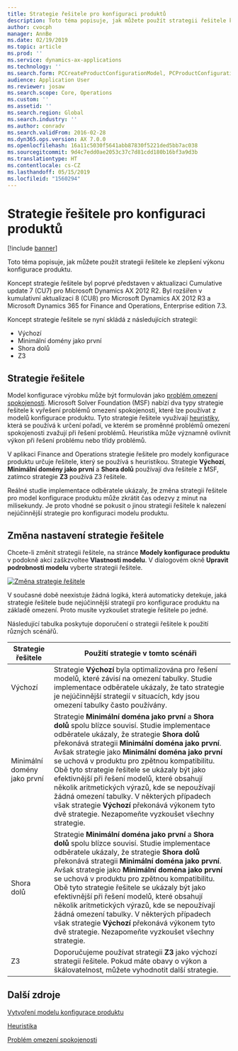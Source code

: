 ```yaml
---
title: Strategie řešitele pro konfiguraci produktů
description: Toto téma popisuje, jak můžete použít strategii řešitele ke zlepšení výkonu konfigurace produktu.
author: cvocph
manager: AnnBe
ms.date: 02/19/2019
ms.topic: article
ms.prod: ''
ms.service: dynamics-ax-applications
ms.technology: ''
ms.search.form: PCCreateProductConfigurationModel, PCProductConfigurationModelListPage
audience: Application User
ms.reviewer: josaw
ms.search.scope: Core, Operations
ms.custom: ''
ms.assetid: ''
ms.search.region: Global
ms.search.industry: ''
ms.author: conradv
ms.search.validFrom: 2016-02-28
ms.dyn365.ops.version: AX 7.0.0
ms.openlocfilehash: 16a11c5030f5641abb87830f5221ded5bb7ac038
ms.sourcegitcommit: 9d4c7edd0ae2053c37c7d81cdd180b16bf3a9d3b
ms.translationtype: HT
ms.contentlocale: cs-CZ
ms.lasthandoff: 05/15/2019
ms.locfileid: "1560294"
---
```

# <a name="solver-strategy-for-product-configuration"></a>Strategie řešitele pro konfiguraci produktů

[!include [banner](../includes/banner.md)]

Toto téma popisuje, jak můžete použít strategii řešitele ke zlepšení výkonu konfigurace produktu.

Koncept strategie řešitele byl poprvé představen v aktualizaci Cumulative update 7 (CU7) pro Microsoft Dynamics AX 2012 R2. Byl rozšířen v kumulativní aktualizaci 8 (CU8) pro Microsoft Dynamics AX 2012 R3 a Microsoft Dynamics 365 for Finance and Operations, Enterprise edition 7.3.

Koncept strategie řešitele se nyní skládá z následujících strategií:

- Výchozí
- Minimální domény jako první
- Shora dolů
- Z3

## <a name="solver-strategy"></a>Strategie řešitele 

Model konfigurace výrobku může být formulován jako [problém omezení spokojenosti](http://aima.cs.berkeley.edu/2nd-ed/newchap05.pdf). Microsoft Solver Foundation (MSF) nabízí dva typy strategie řešitele k vyřešení problémů omezení spokojenosti, které lze používat z modelů konfigurace produktu. Tyto strategie řešitele využívají [heuristiky](https://techterms.com/definition/heuristic), která se používá k určení pořadí, ve kterém se proměnné problémů omezení spokojenosti zvažují při řešení problémů. Heuristika může významně ovlivnit výkon při řešení problému nebo třídy problémů.

V aplikaci Finance and Operations strategie řešitele pro modely konfigurace produktu určuje řešitele, který se používá s heuristikou. Strategie **Výchozí**, **Minimální domény jako první** a **Shora dolů** používají dva řešitele z MSF, zatímco strategie **Z3** používá Z3 řešitele. 

Reálné studie implementace odběratele ukázaly, že změna strategii řešitele pro model konfigurace produktu může zkrátit čas odezvy z minut na milisekundy. Je proto vhodné se pokusit o jinou strategii řešitele k nalezení nejúčinnější strategie pro konfiguraci modelu produktu.

## <a name="change-the-settings-for-the-solver-strategy"></a>Změna nastavení strategie řešitele

Chcete-li změnit strategii řešitele, na stránce **Modely konfigurace produktu** v podokně akcí zaškzvoltee **Vlastnosti modelu**. V dialogovém okně **Upravit podrobnosti modelu** vyberte strategii řešitele.

[![Změna strategie řešitele](./media/solver-strategy.png)](./media/solver-strategy.png)

V současné době neexistuje žádná logiká, která automaticky detekuje, jaká strategie řešitele bude nejúčinnější strategií pro konfigurace produktu na základě omezení. Proto musíte vyzkoušet strategie řešitele po jedné.

Následující tabulka poskytuje doporučení o strategii řešitele k použití různých scénářů.

| Strategie řešitele      | Použití strategie v tomto scénáři |
|----------------------|-----------------------------------|
| Výchozí              | Strategie **Výchozí** byla optimalizována pro řešení modelů, které závisí na omezení tabulky. Studie implementace odběratele ukázaly, že tato strategie je nejúčinnější strategií v situacích, kdy jsou omezení tabulky často používány. |
| Minimální domény jako první | Strategie **Minimální doména jako první** a **Shora dolů** spolu blízce souvisí. Studie implementace odběratele ukázaly, že strategie **Shora dolů** překonává strategii **Minimální doména jako první**. Avšak strategie jako **Minimální doména jako první** se uchová v produktu pro zpětnou kompatibilitu. Obě tyto strategie řešitele se ukázaly být jako efektivnější při řešení modelů, které obsahují několik aritmetických výrazů, kde se nepoužívají žádná omezení tabulky. V některých případech však strategie **Výchozí** překonává výkonem tyto dvě strategie. Nezapomeňte vyzkoušet všechny strategie. |
| Shora dolů             | Strategie **Minimální doména jako první** a **Shora dolů** spolu blízce souvisí. Studie implementace odběratele ukázaly, že strategie **Shora dolů** překonává strategii **Minimální doména jako první**. Avšak strategie jako **Minimální doména jako první** se uchová v produktu pro zpětnou kompatibilitu. Obě tyto strategie řešitele se ukázaly být jako efektivnější při řešení modelů, které obsahují několik aritmetických výrazů, kde se nepoužívají žádná omezení tabulky. V některých případech však strategie **Výchozí** překonává výkonem tyto dvě strategie. Nezapomeňte vyzkoušet všechny strategie. |
| Z3                   | Doporučujeme používat strategii **Z3** jako výchozí strategii řešitele. Pokud máte obavy o výkon a škálovatelnost, můžete vyhodnotit další strategie. |

## <a name="additional-resources"></a>Další zdroje

[Vytvoření modelu konfigurace produktu](build-product-configuration-model.md)

[Heuristika](https://techterms.com/definition/heuristic)

[Problém omezení spokojenosti](http://aima.cs.berkeley.edu/2nd-ed/newchap05.pdf)
